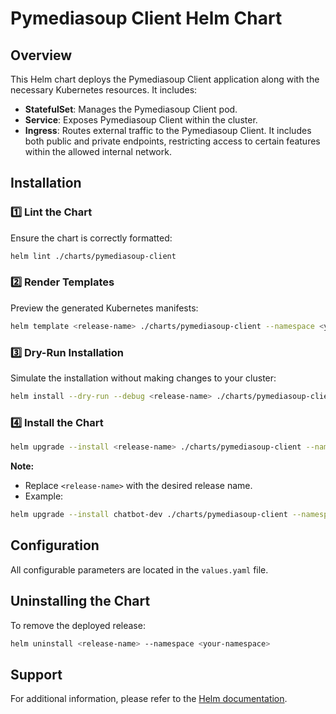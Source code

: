 # Pymediasoup Client Helm Chart

## Overview

This Helm chart deploys the Pymediasoup Client application along with the necessary Kubernetes resources. It includes:

- **StatefulSet**: Manages the Pymediasoup Client pod.
- **Service**: Exposes Pymediasoup Client within the cluster.
- **Ingress**: Routes external traffic to the Pymediasoup Client. It includes both public and private endpoints, restricting access to certain features within the allowed internal network.

## Installation

### 1️⃣ Lint the Chart

Ensure the chart is correctly formatted:

```bash
helm lint ./charts/pymediasoup-client
```

### 2️⃣ Render Templates

Preview the generated Kubernetes manifests:

```bash
helm template <release-name> ./charts/pymediasoup-client --namespace <your-namespace>
```

### 3️⃣ Dry-Run Installation

Simulate the installation without making changes to your cluster:

```bash
helm install --dry-run --debug <release-name> ./charts/pymediasoup-client --namespace <your-namespace>
```

### 4️⃣ Install the Chart

```bash
helm upgrade --install <release-name> ./charts/pymediasoup-client --namespace <your-namespace>
```

**Note:**  

- Replace `<release-name>` with the desired release name.  
- Example:

```bash
helm upgrade --install chatbot-dev ./charts/pymediasoup-client --namespace 2060-core-dev
```

## Configuration

All configurable parameters are located in the `values.yaml` file.

## Uninstalling the Chart

To remove the deployed release:

```bash
helm uninstall <release-name> --namespace <your-namespace>
```

## Support

For additional information, please refer to the [Helm documentation](https://helm.sh/docs/).